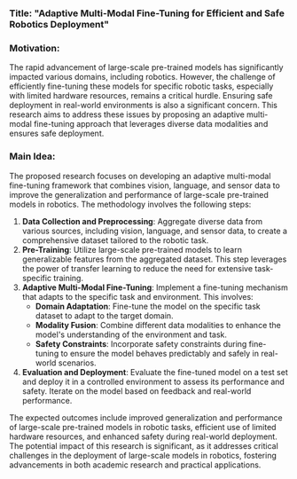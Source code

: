 ### Title: "Adaptive Multi-Modal Fine-Tuning for Efficient and Safe Robotics Deployment"

### Motivation:
The rapid advancement of large-scale pre-trained models has significantly impacted various domains, including robotics. However, the challenge of efficiently fine-tuning these models for specific robotic tasks, especially with limited hardware resources, remains a critical hurdle. Ensuring safe deployment in real-world environments is also a significant concern. This research aims to address these issues by proposing an adaptive multi-modal fine-tuning approach that leverages diverse data modalities and ensures safe deployment.

### Main Idea:
The proposed research focuses on developing an adaptive multi-modal fine-tuning framework that combines vision, language, and sensor data to improve the generalization and performance of large-scale pre-trained models in robotics. The methodology involves the following steps:

1. **Data Collection and Preprocessing**: Aggregate diverse data from various sources, including vision, language, and sensor data, to create a comprehensive dataset tailored to the robotic task.
2. **Pre-Training**: Utilize large-scale pre-trained models to learn generalizable features from the aggregated dataset. This step leverages the power of transfer learning to reduce the need for extensive task-specific training.
3. **Adaptive Multi-Modal Fine-Tuning**: Implement a fine-tuning mechanism that adapts to the specific task and environment. This involves:
   - **Domain Adaptation**: Fine-tune the model on the specific task dataset to adapt to the target domain.
   - **Modality Fusion**: Combine different data modalities to enhance the model's understanding of the environment and task.
   - **Safety Constraints**: Incorporate safety constraints during fine-tuning to ensure the model behaves predictably and safely in real-world scenarios.
4. **Evaluation and Deployment**: Evaluate the fine-tuned model on a test set and deploy it in a controlled environment to assess its performance and safety. Iterate on the model based on feedback and real-world performance.

The expected outcomes include improved generalization and performance of large-scale pre-trained models in robotic tasks, efficient use of limited hardware resources, and enhanced safety during real-world deployment. The potential impact of this research is significant, as it addresses critical challenges in the deployment of large-scale models in robotics, fostering advancements in both academic research and practical applications.